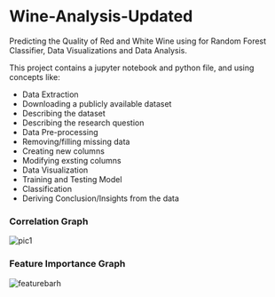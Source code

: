 # Wine-Analysis-Updated

Predicting the Quality of Red and White Wine using for Random Forest Classifier, Data Visualizations and Data Analysis.

This project contains a jupyter notebook and python file, and using concepts like: 
* Data Extraction
 * Downloading a publicly available dataset
 * Describing the dataset
 * Describing the research question
* Data Pre-processing
 * Removing/filling missing data
 * Creating new columns
 * Modifying exsting columns
* Data Visualization
* Training and Testing Model
* Classification
* Deriving Conclusion/Insights from the data


### Correlation Graph 
![pic1](https://user-images.githubusercontent.com/73051620/112327811-bfe34080-8cdb-11eb-8561-800b82aa4baf.png)

### Feature Importance Graph 
![featurebarh](https://user-images.githubusercontent.com/73051620/112327828-c376c780-8cdb-11eb-9cb3-1bc07822567f.png)
